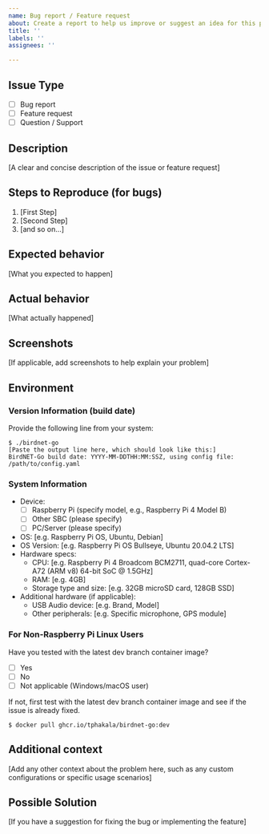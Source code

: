 ```yaml
---
name: Bug report / Feature request
about: Create a report to help us improve or suggest an idea for this project
title: ''
labels: ''
assignees: ''

---
```


## Issue Type
- [ ] Bug report
- [ ] Feature request
- [ ] Question / Support

## Description
[A clear and concise description of the issue or feature request]

## Steps to Reproduce (for bugs)
1. [First Step]
2. [Second Step]
3. [and so on...]

## Expected behavior
[What you expected to happen]

## Actual behavior
[What actually happened]

## Screenshots
[If applicable, add screenshots to help explain your problem]

## Environment
### Version Information (build date)
Provide the following line from your system:
```
$ ./birdnet-go
[Paste the output line here, which should look like this:]
BirdNET-Go build date: YYYY-MM-DDTHH:MM:SSZ, using config file: /path/to/config.yaml
```

### System Information
- Device: 
  - [ ] Raspberry Pi (specify model, e.g., Raspberry Pi 4 Model B)
  - [ ] Other SBC (please specify)
  - [ ] PC/Server (please specify)
- OS: [e.g. Raspberry Pi OS, Ubuntu, Debian]
- OS Version: [e.g. Raspberry Pi OS Bullseye, Ubuntu 20.04.2 LTS]
- Hardware specs:
  - CPU: [e.g. Raspberry Pi 4 Broadcom BCM2711, quad-core Cortex-A72 (ARM v8) 64-bit SoC @ 1.5GHz]
  - RAM: [e.g. 4GB]
  - Storage type and size: [e.g. 32GB microSD card, 128GB SSD]
- Additional hardware (if applicable):
  - USB Audio device: [e.g. Brand, Model]
  - Other peripherals: [e.g. Specific microphone, GPS module]

### For Non-Raspberry Pi Linux Users
Have you tested with the latest dev branch container image?
- [ ] Yes
- [ ] No
- [ ] Not applicable (Windows/macOS user)

If not, first test with the latest dev branch container image and see if the issue is already fixed.
```
$ docker pull ghcr.io/tphakala/birdnet-go:dev
```

## Additional context
[Add any other context about the problem here, such as any custom configurations or specific usage scenarios]

## Possible Solution
[If you have a suggestion for fixing the bug or implementing the feature]